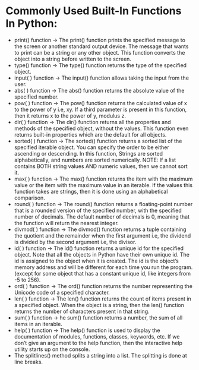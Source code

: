 # Commonly Used Built-In Functions In Python:
- print() function -> The print() function prints the specified message to the screen or another standard output device. The message that wants to print can be a string or any other object. This function converts the object into a string before written to the screen.
- type() function -> The type() function returns the type of the specified object.
- input( ) function -> The input() function allows taking the input from the user.
- abs( ) function -> The abs() function returns the absolute value of the specified number.
- pow( ) function -> The pow() function returns the calculated value of x to the power of y i.e, xy. If a third parameter is present in this function, then it returns x to the power of y, modulus z.
- dir( ) function -> The dir() function returns all the properties and methods of the specified object, without the values. This function even returns built-in properties which are the default for all objects.
- sorted( ) function -> The sorted() function returns a sorted list of the specified iterable object. You can specify the order to be either ascending or descending. In this function, Strings are sorted alphabetically, and numbers are sorted numerically. NOTE: If a list contains BOTH string values AND numeric values, then we cannot sort it.
- max( ) function -> The max() function returns the item with the maximum value or the item with the maximum value in an iterable. If the values this function takes are strings, then it is done using an alphabetical comparison.
- round( ) function -> The round() function returns a floating-point number that is a rounded version of the specified number, with the specified number of decimals. The default number of decimals is 0, meaning that the function will return the nearest integer.
- divmod( ) function -> The divmod() function returns a tuple containing the quotient and the remainder when the first argument i.e, the dividend is divided by the second argument i.e, the divisor.
- id( ) function -> The id() function returns a unique id for the specified object. Note that all the objects in Python have their own unique id. The id is assigned to the object when it is created. The id is the object’s memory address and will be different for each time you run the program. (except for some object that has a constant unique id, like integers from -5 to 256).
- ord( ) function -> The ord() function returns the number representing the Unicode code of a specified character.
- len( ) function -> The len() function returns the count of items present in a specified object. When the object is a string, then the len() function returns the number of characters present in that string.
- sum( ) function -> he sum() function returns a number, the sum of all items in an iterable.
- help( ) function -> The help() function is used to display the documentation of modules, functions, classes, keywords, etc. If we don’t give an argument to the help function, then the interactive help utility starts up on the console.
- The splitlines() method splits a string into a list. The splitting is done at line breaks.
